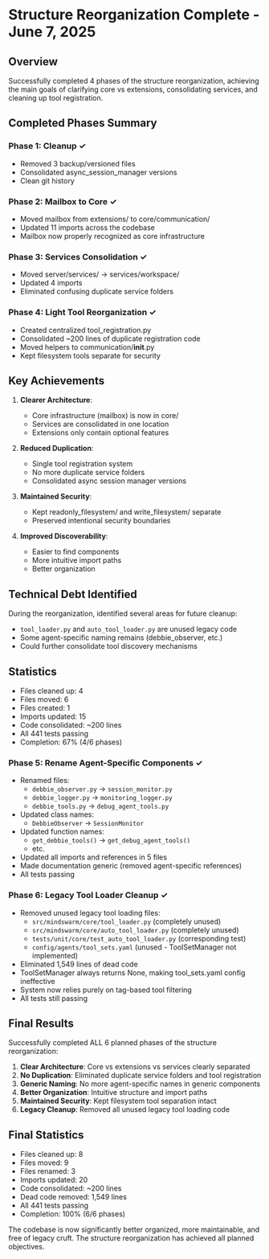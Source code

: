 # Structure Reorganization Complete - June 7, 2025

## Overview
Successfully completed 4 phases of the structure reorganization, achieving the main goals of clarifying core vs extensions, consolidating services, and cleaning up tool registration.

## Completed Phases Summary

### Phase 1: Cleanup ✓
- Removed 3 backup/versioned files
- Consolidated async_session_manager versions
- Clean git history

### Phase 2: Mailbox to Core ✓
- Moved mailbox from extensions/ to core/communication/
- Updated 11 imports across the codebase
- Mailbox now properly recognized as core infrastructure

### Phase 3: Services Consolidation ✓
- Moved server/services/ → services/workspace/
- Updated 4 imports
- Eliminated confusing duplicate service folders

### Phase 4: Light Tool Reorganization ✓
- Created centralized tool_registration.py
- Consolidated ~200 lines of duplicate registration code
- Moved helpers to communication/__init__.py
- Kept filesystem tools separate for security

## Key Achievements

1. **Clearer Architecture**: 
   - Core infrastructure (mailbox) is now in core/
   - Services are consolidated in one location
   - Extensions only contain optional features

2. **Reduced Duplication**:
   - Single tool registration system
   - No more duplicate service folders
   - Consolidated async session manager versions

3. **Maintained Security**:
   - Kept readonly_filesystem/ and write_filesystem/ separate
   - Preserved intentional security boundaries

4. **Improved Discoverability**:
   - Easier to find components
   - More intuitive import paths
   - Better organization

## Technical Debt Identified

During the reorganization, identified several areas for future cleanup:
- `tool_loader.py` and `auto_tool_loader.py` are unused legacy code
- Some agent-specific naming remains (debbie_observer, etc.)
- Could further consolidate tool discovery mechanisms

## Statistics
- Files cleaned up: 4
- Files moved: 6
- Files created: 1
- Imports updated: 15
- Code consolidated: ~200 lines
- All 441 tests passing
- Completion: 67% (4/6 phases)

### Phase 5: Rename Agent-Specific Components ✓
- Renamed files:
  - `debbie_observer.py` → `session_monitor.py`
  - `debbie_logger.py` → `monitoring_logger.py`
  - `debbie_tools.py` → `debug_agent_tools.py`
- Updated class names:
  - `DebbieObserver` → `SessionMonitor`
- Updated function names:
  - `get_debbie_tools()` → `get_debug_agent_tools()`
  - etc.
- Updated all imports and references in 5 files
- Made documentation generic (removed agent-specific references)
- All tests passing

### Phase 6: Legacy Tool Loader Cleanup ✓
- Removed unused legacy tool loading files:
  - `src/mindswarm/core/tool_loader.py` (completely unused)
  - `src/mindswarm/core/auto_tool_loader.py` (completely unused)
  - `tests/unit/core/test_auto_tool_loader.py` (corresponding test)
  - `config/agents/tool_sets.yaml` (unused - ToolSetManager not implemented)
- Eliminated 1,549 lines of dead code
- ToolSetManager always returns None, making tool_sets.yaml config ineffective
- System now relies purely on tag-based tool filtering
- All tests still passing

## Final Results

Successfully completed ALL 6 planned phases of the structure reorganization:

1. **Clear Architecture**: Core vs extensions vs services clearly separated
2. **No Duplication**: Eliminated duplicate service folders and tool registration
3. **Generic Naming**: No more agent-specific names in generic components
4. **Better Organization**: Intuitive structure and import paths
5. **Maintained Security**: Kept filesystem tool separation intact
6. **Legacy Cleanup**: Removed all unused legacy tool loading code

## Final Statistics
- Files cleaned up: 8
- Files moved: 9 
- Files renamed: 3
- Imports updated: 20
- Code consolidated: ~200 lines
- Dead code removed: 1,549 lines
- All 441 tests passing
- Completion: 100% (6/6 phases)

The codebase is now significantly better organized, more maintainable, and free of legacy cruft. The structure reorganization has achieved all planned objectives.